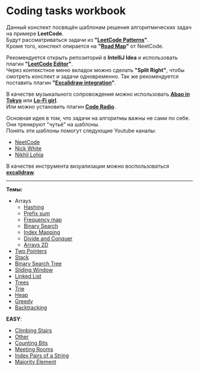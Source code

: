 # Coding tasks workbook

Данный конспект посвящён шаблонам решения алгоритмических задач на примере **LeetCode**.\
Будут рассматриваться задачи из **"[LeetCode Patterns](https://seanprashad.com/leetcode-patterns/)"**.\
Кроме того, конспект опирается на **"[Road Map](https://neetcode.io/roadmap)"** от NeetCode.

Рекомендуется открыть репозиторий в **IntelliJ Idea** и использовать плагин **"[LeetCode Editor](https://plugins.jetbrains.com/plugin/12132-leetcode-editor)"**.\
Через контекстное меню вкладок можно сделать **"Split Right"**, чтобы смотреть конспект и задачи одновременно.
Так же рекомендуется поставить плагин **"[Excalidraw integration](https://plugins.jetbrains.com/plugin/17096-excalidraw-integration)"**.

В качестве музыкального сопровождения можно использовать **[Abao in Tokyo](https://www.youtube.com/@abaointokyo/featured)** или **[Lo-Fi girl](https://www.youtube.com/c/lofigirl)**.\
Или можно установить плагин **[Code Radio](https://plugins.jetbrains.com/plugin/21681-code-radio)**.

Основная идея в том, что задачи на алгоритмы важны не сами по себе. Они тренируют "чутьё" на шаблоны.\
Понять эти шаблоны помогут следующие Youtube каналы:
- [NeetCode](https://www.youtube.com/@NeetCode)
- [Nick White](https://www.youtube.com/@NickWhite)
- [Nikhil Lohia](https://www.youtube.com/@nikoo28/videos)

В качестве инструмента визуализации можно воспользоваться **[excalidraw](https://excalidraw.com/)**.

----

**Темы:**
- Arrays
    - [Hashing](pages/Arrays/Arrays_hash.md)
    - [Prefix sum](pages/Arrays/Arrays_prefix.md)
    - [Frequency map](pages/Arrays/Arrays_frequency.md)
    - [Binary Search](pages/Arrays/Arrays_binarysearch.md)
    - [Index Mapping](pages/Arrays/Arrays_indexMapping.md)
    - [Divide and Conquer](pages/Arrays/Arrays_divide.md)
    - [Arrays 2D](pages/Arrays/Arrays_2D.md)
- [Two Pointers](pages/TwoPointers.md)
- [Stack](pages/Stack.md)
- [Binary Search Tree](pages/BinarySearchTree.md)
- [Sliding Window](pages/SlidingWindow.md)
- [Linked List](pages/LinkedLists.md)
- [Trees](pages/Trees.md)
- [Trie](pages/Trie.md)
- [Heap](pages/Heap.md)
- [Greedy](pages/Greedy.md)
- [Backtracking](pages/Backtracking.md)

**EASY**:
- [Climbing Stairs](pages/ClimbingStairs.md)
- [Other](pages/Other.md)
- [Counting Bits](pages/CountingBits.md)
- [Meeting Rooms](pages/MeetingRooms.md)
- [Index Pairs of a String](pages/PairsIndex.md)
- [Majority Element](pages/Majority.md)